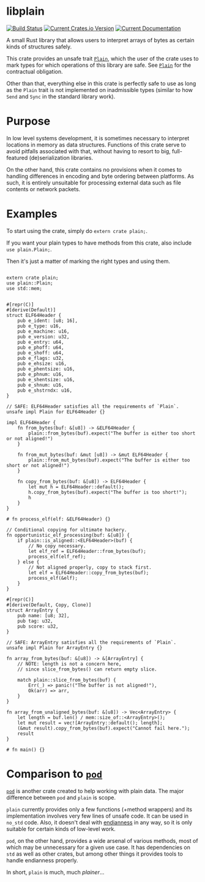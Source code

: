 # libplain

[![Build Status](https://travis-ci.org/randomites/plain.svg?branch=master)](https://travis-ci.org/randomites/plain)
[![Current Crates.io Version](https://img.shields.io/crates/v/plain.svg)](https://crates.io/crates/plain)
[![Current Documentation](https://docs.rs/plain/badge.svg)](https://docs.rs/plain)

A small Rust library that allows users to interpret arrays of bytes
as certain kinds of structures safely.

This crate provides an unsafe trait [`Plain`](https://docs.rs/plain/0.2.0/plain/trait.Plain.html), which the user
of the crate uses to mark types for which operations of this library are safe.
See [`Plain`](https://docs.rs/plain/0.2.0/plain/trait.Plain.html) for the contractual obligation.

Other than that, everything else in this crate is perfectly safe to use as long
as the `Plain` trait is not implemented on inadmissible types (similar to how
`Send` and `Sync` in the standard library work).

# Purpose

In low level systems development, it is sometimes necessary to
interpret locations in memory as data structures. Functions of
this crate serve to avoid pitfalls associated with that, without
having to resort to big, full-featured (de)serialization libraries.

On the other hand, this crate contains no provisions when it comes
to handling differences in encoding and byte ordering between
platforms. As such, it is entirely unsuitable for processing
external data such as file contents or network packets.

# Examples

To start using the crate, simply do `extern crate plain;`.

If you want your plain types to have methods from this crate, also include `use plain.Plain;`.

Then it's just a matter of marking the right types and using them.

```

extern crate plain;
use plain::Plain;
use std::mem;


#[repr(C)]
#[derive(Default)]
struct ELF64Header {
    pub e_ident: [u8; 16],
    pub e_type: u16,
    pub e_machine: u16,
    pub e_version: u32,
    pub e_entry: u64,
    pub e_phoff: u64,
    pub e_shoff: u64,
    pub e_flags: u32,
    pub e_ehsize: u16,
    pub e_phentsize: u16,
    pub e_phnum: u16,
    pub e_shentsize: u16,
    pub e_shnum: u16,
    pub e_shstrndx: u16,
}

// SAFE: ELF64Header satisfies all the requirements of `Plain`.
unsafe impl Plain for ELF64Header {}

impl ELF64Header {
    fn from_bytes(buf: &[u8]) -> &ELF64Header {
        plain::from_bytes(buf).expect("The buffer is either too short or not aligned!")
    }

    fn from_mut_bytes(buf: &mut [u8]) -> &mut ELF64Header {
        plain::from_mut_bytes(buf).expect("The buffer is either too short or not aligned!")
    }

    fn copy_from_bytes(buf: &[u8]) -> ELF64Header {
        let mut h = ELF64Header::default();
        h.copy_from_bytes(buf).expect("The buffer is too short!");
        h
    }
}

# fn process_elf(elf: &ELF64Header) {}

// Conditional copying for ultimate hackery.
fn opportunistic_elf_processing(buf: &[u8]) {
    if plain::is_aligned::<ELF64Header>(buf) {
        // No copy necessary.
        let elf_ref = ELF64Header::from_bytes(buf);
        process_elf(elf_ref);
    } else {
        // Not aligned properly, copy to stack first.
        let elf = ELF64Header::copy_from_bytes(buf);
        process_elf(&elf);
    }
}

#[repr(C)]
#[derive(Default, Copy, Clone)]
struct ArrayEntry {
    pub name: [u8; 32],
    pub tag: u32,
    pub score: u32,
}

// SAFE: ArrayEntry satisfies all the requirements of `Plain`.
unsafe impl Plain for ArrayEntry {}

fn array_from_bytes(buf: &[u8]) -> &[ArrayEntry] {
    // NOTE: length is not a concern here,
    // since slice_from_bytes() can return empty slice.

    match plain::slice_from_bytes(buf) {
        Err(_) => panic!("The buffer is not aligned!"),
        Ok(arr) => arr,
    }
}

fn array_from_unaligned_bytes(buf: &[u8]) -> Vec<ArrayEntry> {
    let length = buf.len() / mem::size_of::<ArrayEntry>();
    let mut result = vec![ArrayEntry::default(); length];
    (&mut result).copy_from_bytes(buf).expect("Cannot fail here.");
    result
}

# fn main() {}
```

# Comparison to [`pod`](https://crates.io/crates/pod)

[`pod`](https://crates.io/crates/pod) is another crate created to help working with plain data.
The major difference between `pod` and `plain` is scope.

`plain` currently provides only a few functions (+method wrappers) and its implementation
involves very few lines of unsafe code. It can be used in `no_std` code. Also, it doesn't
deal with [endianness](https://en.wikipedia.org/wiki/Endianness) in any way,
so it is only suitable for certain kinds of low-level work.

`pod`, on the other hand, provides a wide arsenal
of various methods, most of which may be unnecessary for a given use case.
It has dependencies on `std` as well as other crates, but among other things
it provides tools to handle endianness properly.

In short, `plain` is much, much _plainer_...

